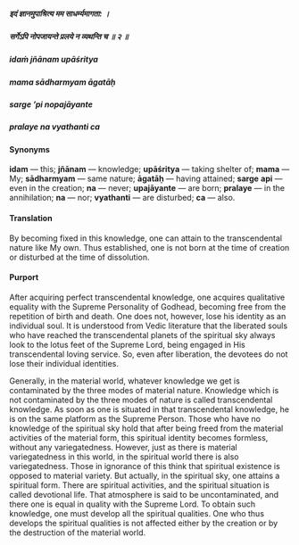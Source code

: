 ##### इदं ज्ञानमुपाश्रित्य मम साधर्म्यमागता: ।
##### सर्गेऽपि नोपजायन्ते प्रलये न व्यथन्ति च ॥ २ ॥

##### idaṁ jñānam upāśritya
##### mama sādharmyam āgatāḥ
##### sarge ’pi nopajāyante
##### pralaye na vyathanti ca

#### Synonyms

**idam** — this; **jñānam** — knowledge; **upāśritya** — taking shelter of; **mama** — My; **sādharmyam** — same nature; **āgatāḥ** — having attained; **sarge** **api** — even in the creation; **na** — never; **upajāyante** — are born; **pralaye** — in the annihilation; **na** — nor; **vyathanti** — are disturbed; **ca** — also.

#### Translation

By becoming fixed in this knowledge, one can attain to the transcendental nature like My own. Thus established, one is not born at the time of creation or disturbed at the time of dissolution.

#### Purport

After acquiring perfect transcendental knowledge, one acquires qualitative equality with the Supreme Personality of Godhead, becoming free from the repetition of birth and death. One does not, however, lose his identity as an individual soul. It is understood from Vedic literature that the liberated souls who have reached the transcendental planets of the spiritual sky always look to the lotus feet of the Supreme Lord, being engaged in His transcendental loving service. So, even after liberation, the devotees do not lose their individual identities.

Generally, in the material world, whatever knowledge we get is contaminated by the three modes of material nature. Knowledge which is not contaminated by the three modes of nature is called transcendental knowledge. As soon as one is situated in that transcendental knowledge, he is on the same platform as the Supreme Person. Those who have no knowledge of the spiritual sky hold that after being freed from the material activities of the material form, this spiritual identity becomes formless, without any variegatedness. However, just as there is material variegatedness in this world, in the spiritual world there is also variegatedness. Those in ignorance of this think that spiritual existence is opposed to material variety. But actually, in the spiritual sky, one attains a spiritual form. There are spiritual activities, and the spiritual situation is called devotional life. That atmosphere is said to be uncontaminated, and there one is equal in quality with the Supreme Lord. To obtain such knowledge, one must develop all the spiritual qualities. One who thus develops the spiritual qualities is not affected either by the creation or by the destruction of the material world.